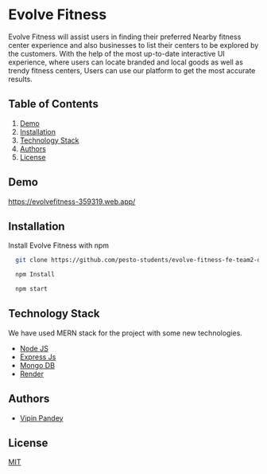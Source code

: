 
# Evolve Fitness

Evolve Fitness will assist users in finding their preferred Nearby fitness center experience and also businesses to list their centers to be explored by the customers. With the help of the most up-to-date interactive UI experience, where users can locate branded and local goods as well as trendy fitness centers, Users can use our platform to get the most accurate results.


## Table of Contents

1. [Demo](#demo)
2. [Installation](#installation)
3. [Technology Stack](#Technology-Stack)
4. [Authors](#authors)
5. [License](#license)
## Demo

https://evolvefitness-359319.web.app/

## Installation

Install Evolve Fitness with npm

```bash
  git clone https://github.com/pesto-students/evolve-fitness-fe-team2-devanshu.git

  npm Install

  npm start
```
## Technology Stack

We have used MERN stack for the project with some new technologies.

- [Node JS](https://nodejs.org/en/)
- [Express Js](https://expressjs.com/)
- [Mongo DB](https://www.mongodb.com/)
- [Render](https://render.com/)


## Authors

- [Vipin Pandey](https://github.com/vipin98)


## License

[MIT](https://opensource.org/licenses/MIT)